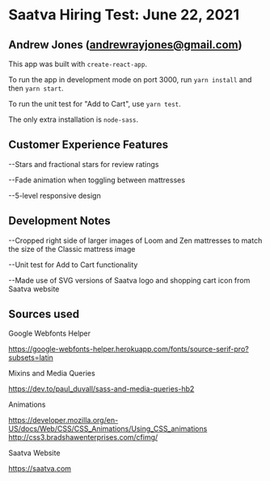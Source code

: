 # Saatva Hiring Test: June 22, 2021
## Andrew Jones (andrewrayjones@gmail.com)

This app was built with `create-react-app`.

To run the app in development mode on port 3000, run `yarn install` 
and then `yarn start`.

To run the unit test for "Add to Cart", use `yarn test`.

The only extra installation is `node-sass`.


## Customer Experience Features 
--Stars and fractional stars for review ratings

--Fade animation when toggling between mattresses

--5-level responsive design



## Development Notes 
--Cropped right side of larger images of Loom and Zen mattresses to match the size
of the Classic mattress image

--Unit test for Add to Cart functionality

--Made use of SVG versions of Saatva logo and shopping cart icon from Saatva website



## Sources used

Google Webfonts Helper

https://google-webfonts-helper.herokuapp.com/fonts/source-serif-pro?subsets=latin

Mixins and Media Queries

https://dev.to/paul_duvall/sass-and-media-queries-hb2

Animations

https://developer.mozilla.org/en-US/docs/Web/CSS/CSS_Animations/Using_CSS_animations
http://css3.bradshawenterprises.com/cfimg/

Saatva Website

https://saatva.com
